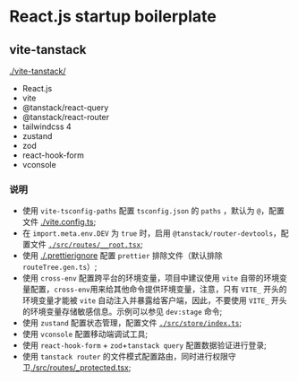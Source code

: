 # React.js startup boilerplate

## vite-tanstack

[./vite-tanstack/](./vite-tanstack/)

- React.js
- vite
- @tanstack/react-query
- @tanstack/react-router
- tailwindcss 4
- zustand
- zod
- react-hook-form
- vconsole

### 说明

- 使用 `vite-tsconfig-paths` 配置 `tsconfig.json` 的 `paths` ，默认为 `@`，配置文件 [./vite.config.ts](./vite.config.ts);
- 在 `import.meta.env.DEV` 为 `true` 时，启用 `@tanstack/router-devtools`，配置文件 [`./src/routes/__root.tsx`](./src/routes/__root.tsx);
- 使用 [./.prettierignore](./.prettierignore) 配置 `prettier` 排除文件（默认排除 `routeTree.gen.ts`）;
- 使用 `cross-env` 配置跨平台的环境变量，项目中建议使用 `vite` 自带的环境变量配置，`cross-env`用来给其他命令提供环境变量，注意，只有 `VITE_` 开头的环境变量才能被
  `vite` 自动注入并暴露给客户端，因此，不要使用 `VITE_` 开头的环境变量存储敏感信息。示例可以参见 `dev:stage` 命令;
- 使用 `zustand` 配置状态管理，配置文件 [`./src/store/index.ts`](./src/store/index.ts);
- 使用 `vconsole` 配置移动端调试工具;
- 使用 `react-hook-form` + `zod`+`tanstack query` 配置数据验证进行登录;
- 使用 `tanstack router` 的文件模式配置路由，同时进行权限守卫[./src/routes/\_protected.tsx](./src/routes/_protected.tsx);
